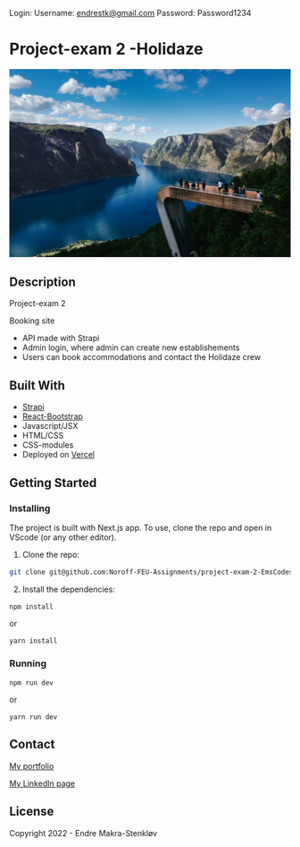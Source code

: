 Login:
Username: endrestk@gmail.com
Password: Password1234

# Project-exam 2 -Holidaze

![Home page](public/images/main-images/home-main-img.jpg)

## Description

Project-exam 2

Booking site

- API made with Strapi
- Admin login, where admin can create new establishements
- Users can book accommodations and contact the Holidaze crew

## Built With

- [Strapi](https://strapi.io/)
- [React-Bootstrap](https://react-bootstrap.github.io/)
- Javascript/JSX
- HTML/CSS
- CSS-modules
- Deployed on [Vercel](https://vercel.com/)

## Getting Started

### Installing

The project is built with Next.js app. To use, clone the repo and open in VScode (or any other editor). 

1. Clone the repo:

```bash
git clone git@github.com:Noroff-FEU-Assignments/project-exam-2-EmsCodes
```
2. Install the dependencies:
```
npm install
```
or 
```
yarn install
```
### Running

```
npm run dev
```
or 

```
yarn run dev
```

## Contact

[My portfolio](https://makra-stenkloev.no/)

[My LinkedIn page](https://www.linkedin.com/in/endre-makra-stenkl%C3%B8v/)

## License

Copyright 2022 - Endre Makra-Stenkløv
